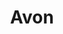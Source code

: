 ---
title: "Avon"
url: /ciudad-autonoma-de-buenos-aires/avon-avenida-raul-scalabrini-ortiz/
shop: cosméticos
---